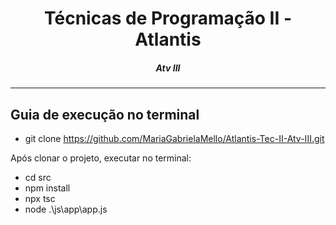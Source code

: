 <h1 align="center">Técnicas de Programação II - Atlantis</h1>
<H5 align="center"> Atv III </H5>

<hr> 

## Guia de execução no terminal

- git clone https://github.com/MariaGabrielaMello/Atlantis-Tec-II-Atv-III.git

Após clonar o projeto, executar no terminal:

- cd src
- npm install
- npx tsc
- node .\js\app\app.js
